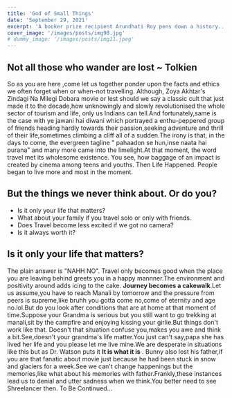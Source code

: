 ```yaml
---
title: 'God of Small Things'
date: 'September 29, 2021'
excerpt: 'A booker prize recipient Arundhati Roy pens down a history..'
cover_image: '/images/posts/img98.jpg'
# dummy_image: '/images/posts/img11.jpeg'
---
```


<!-- Lorem [markdownum](http://insunt.org/inpositaque), et sanguine rutilos dixit
nigro cornu genus duris linguae. Super hic deus ego adveniens nullumque Venerem
equis aurem aliisque celare densis dextramque similis **post**: mihi rexerat;
bis. -->

## Not all those who wander are lost ~ Tolkien
So as you are here ,come let us together ponder upon the facts and ethics we often forget when or when-not travelling. Although, Zoya Akhtar's Zindagi Na Milegi Dobara movie or lest should we say a classic cult that just made it to the decade,how unknowingly and slowly revolutionised the whole sector of tourism and life, only us Indians can tell.And fortunately,same is the case with ye jawani hai diwani which portrayed a enthu-peppered group of friends heading hardly towards their passion,seeking adventure and thrill of their life,sometimes climbing a cliff all of a sudden.The irony is that, in the days to come, the evergreen tagline " pahaadon se hun,inse naata hai purana" and many more came into the limelight.At that moment, the word travel met its wholesome existence. You see, how baggage of an impact is created by cinema among teens and youths. Then Life Happened. People began to live more and most in the moment.

## But the things we never think about. Or do you?
- Is it only your life that matters?
- What about your family if you travel solo or only with friends.
- Does Travel become less excited if we got no camera?
- Is it always worth it?

## Is it only your life that matters?

The plain answer is "NAHH NO". Travel only becomes good when the place you are leaving behind greets you in a happy mannner.The environment and positivity around adds icing to the cake. **Journey becomes a cakewalk**.Let us assume,you have to reach Manali by tomorrow and the pressure from peers is supreme,like bruhh you gotta come no,come of eternity and age no.lol.But do you look after conditions that are at home at that moment of time.Suppose your Grandma is serious but you still want to go trekking at manali,sit by the campfire and enjoying kissing your girlie.But things don't work like that. Doesn't that situation confuse you,makes you awe and think a bit.See,doesn't your grandma's life matter.You just can't say,papa she has lived her life and you please let me live mine.We are desperate in situations like this but as Dr. Watson puts it  **It is what it is**  . Bunny also lost his father,if you are that fanatic about movie just because he had been stuck in snow and glaciers for a week.See we can't change happenings but the memories,like what about his memories with father.Frankly,these instances lead us to denial and utter sadness when we think.You better need to see Shreelancer then. To Be Continued...  